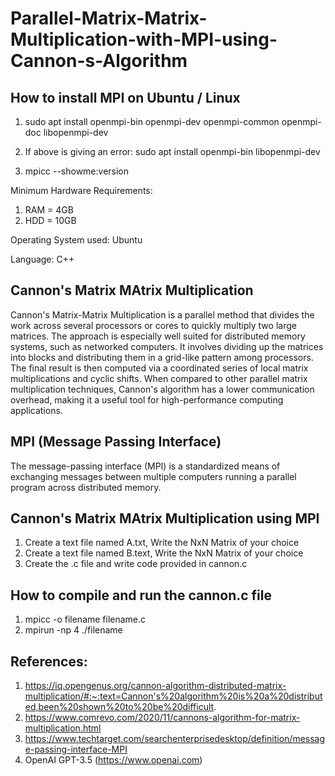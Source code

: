 # Parallel-Matrix-Matrix-Multiplication-with-MPI-using-Cannon-s-Algorithm

## How to install MPI on Ubuntu / Linux

1. sudo apt install openmpi-bin openmpi-dev openmpi-common openmpi-doc libopenmpi-dev

2. If above is giving an error: sudo apt install openmpi-bin libopenmpi-dev

2. mpicc --showme:version

Minimum Hardware Requirements:
1. RAM = 4GB
2. HDD = 10GB

Operating System used: Ubuntu

Language: C++


## Cannon's Matrix MAtrix Multiplication
Cannon's Matrix-Matrix Multiplication is a parallel method that divides the work across several processors or cores to quickly multiply two large matrices. The approach is especially well suited for distributed memory systems, such as networked computers. It involves dividing up the matrices into blocks and distributing them in a grid-like pattern among processors. The final result is then computed via a coordinated series of local matrix multiplications and cyclic shifts. When compared to other parallel matrix multiplication techniques, Cannon's algorithm has a lower communication overhead, making it a useful tool for high-performance computing applications.

## MPI (Message Passing Interface)
The message-passing interface (MPI) is a standardized means of exchanging messages between multiple computers running a parallel program across distributed memory.

## Cannon's Matrix MAtrix Multiplication using MPI
1. Create a text file named A.txt,
   Write the NxN Matrix of your choice
2. Create a text file named B.text,
   Write the NxN Matrix of your choice
3. Create the .c file and write code provided in cannon.c

## How to compile and run the cannon.c file
1. mpicc -o filename filename.c
2. mpirun -np 4 ./filename


## References:
1. https://iq.opengenus.org/cannon-algorithm-distributed-matrix-multiplication/#:~:text=Cannon's%20algorithm%20is%20a%20distributed,been%20shown%20to%20be%20difficult.
2. https://www.comrevo.com/2020/11/cannons-algorithm-for-matrix-multiplication.html
3. https://www.techtarget.com/searchenterprisedesktop/definition/message-passing-interface-MPI
4. OpenAI GPT-3.5 (https://www.openai.com)
